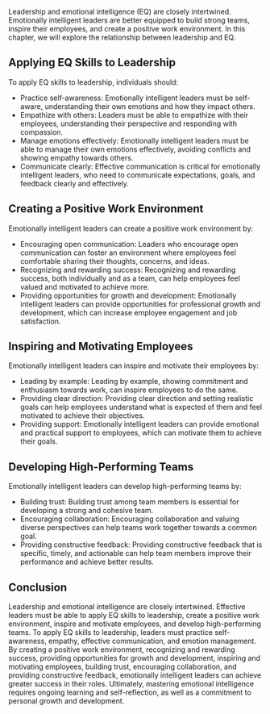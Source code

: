
Leadership and emotional intelligence (EQ) are closely intertwined. Emotionally intelligent leaders are better equipped to build strong teams, inspire their employees, and create a positive work environment. In this chapter, we will explore the relationship between leadership and EQ.

Applying EQ Skills to Leadership
--------------------------------

To apply EQ skills to leadership, individuals should:

* Practice self-awareness: Emotionally intelligent leaders must be self-aware, understanding their own emotions and how they impact others.
* Empathize with others: Leaders must be able to empathize with their employees, understanding their perspective and responding with compassion.
* Manage emotions effectively: Emotionally intelligent leaders must be able to manage their own emotions effectively, avoiding conflicts and showing empathy towards others.
* Communicate clearly: Effective communication is critical for emotionally intelligent leaders, who need to communicate expectations, goals, and feedback clearly and effectively.

Creating a Positive Work Environment
------------------------------------

Emotionally intelligent leaders can create a positive work environment by:

* Encouraging open communication: Leaders who encourage open communication can foster an environment where employees feel comfortable sharing their thoughts, concerns, and ideas.
* Recognizing and rewarding success: Recognizing and rewarding success, both individually and as a team, can help employees feel valued and motivated to achieve more.
* Providing opportunities for growth and development: Emotionally intelligent leaders can provide opportunities for professional growth and development, which can increase employee engagement and job satisfaction.

Inspiring and Motivating Employees
----------------------------------

Emotionally intelligent leaders can inspire and motivate their employees by:

* Leading by example: Leading by example, showing commitment and enthusiasm towards work, can inspire employees to do the same.
* Providing clear direction: Providing clear direction and setting realistic goals can help employees understand what is expected of them and feel motivated to achieve their objectives.
* Providing support: Emotionally intelligent leaders can provide emotional and practical support to employees, which can motivate them to achieve their goals.

Developing High-Performing Teams
--------------------------------

Emotionally intelligent leaders can develop high-performing teams by:

* Building trust: Building trust among team members is essential for developing a strong and cohesive team.
* Encouraging collaboration: Encouraging collaboration and valuing diverse perspectives can help teams work together towards a common goal.
* Providing constructive feedback: Providing constructive feedback that is specific, timely, and actionable can help team members improve their performance and achieve better results.

Conclusion
----------

Leadership and emotional intelligence are closely intertwined. Effective leaders must be able to apply EQ skills to leadership, create a positive work environment, inspire and motivate employees, and develop high-performing teams. To apply EQ skills to leadership, leaders must practice self-awareness, empathy, effective communication, and emotion management. By creating a positive work environment, recognizing and rewarding success, providing opportunities for growth and development, inspiring and motivating employees, building trust, encouraging collaboration, and providing constructive feedback, emotionally intelligent leaders can achieve greater success in their roles. Ultimately, mastering emotional intelligence requires ongoing learning and self-reflection, as well as a commitment to personal growth and development.
